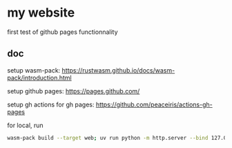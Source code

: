 # my website
first test of github pages functionnality

## doc
setup wasm-pack: https://rustwasm.github.io/docs/wasm-pack/introduction.html

setup github pages: https://pages.github.com/

setup gh actions for gh pages: https://github.com/peaceiris/actions-gh-pages

for local, run
```Bash
wasm-pack build --target web; uv run python -m http.server --bind 127.0.0.1 8000
```
